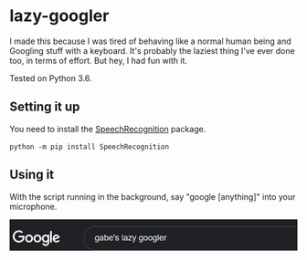 # lazy-googler
I made this because I was tired of behaving like a normal human being and Googling stuff with a keyboard.
It's probably the laziest thing I've ever done too, in terms of effort. But hey, I had fun with it.

Tested on Python 3.6.

## Setting it up
You need to install the [SpeechRecognition](https://pypi.org/project/SpeechRecognition/) package.
  ```
  python -m pip install SpeechRecognition
  ```

## Using it
With the script running in the background, say "google [anything]" into your microphone.


![image](extras/image_2021-01-26_182105.png)
